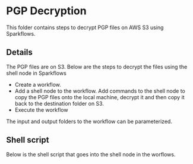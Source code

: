 PGP Decryption
==============

This folder contains steps to decrypt PGP files on AWS S3 using Sparkflows.

Details
--------

The PGP files are on S3. Below are the steps to decrypt the files using the shell node in Sparkflows

* Create a workflow.
* Add a shell node to the workflow. Add commands to the shell node to copy the PGP files onto the local machine, decrypt it and then copy it back to the destination folder on S3.
* Execute the workflow

The input and output folders to the workflow can be parameterized.

Shell script
------------

Below is the shell script that goes into the shell node in the worflows.

